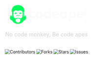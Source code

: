 <div style="display: flex; align-items: center; justify-content: center; flex-direction: column; gap: 24px; padding: 16px 0;">
<img src="./logo.png" alt="codeape_logo_image" width="240" />

<p style="border: none; color: lightgray; margin: 0; font-size: 18px;">No code monkey, Be code apes</p>

<div style="display: flex; justify-content: center;">

![Contributors](https://img.shields.io/github/contributors/cyclops-operation/codeape)
![Forks](https://img.shields.io/github/forks/cyclops-operation/codeape?style=social)
![Stars](https://img.shields.io/github/stars/cyclops-operation/codeape?style=social)
![Issues](https://img.shields.io/github/issues/cyclops-operation/codeape)

</div>
</div>

